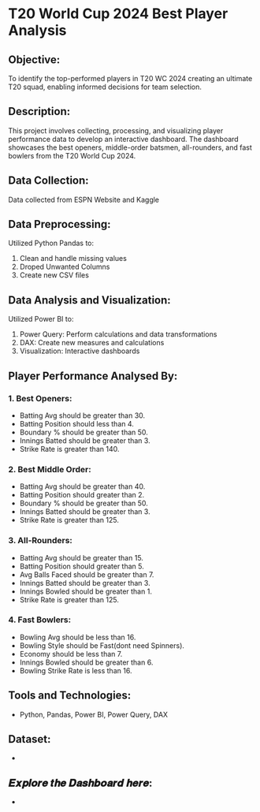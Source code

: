 # T20 World Cup 2024 Best Player Analysis

## Objective:
To identify the top-performed players in T20 WC 2024 creating an ultimate T20 squad, enabling informed decisions for team selection.

## Description:
This project involves collecting, processing, and visualizing player performance data to develop an interactive dashboard. The dashboard showcases the best openers, middle-order batsmen, all-rounders, and fast bowlers from the T20 World Cup 2024.

## Data Collection:
Data collected from ESPN Website and Kaggle

## Data Preprocessing:
Utilized Python Pandas to:

1. Clean and handle missing values
2. Droped Unwanted Columns
3. Create new CSV files

## Data Analysis and Visualization:

Utilized Power BI to:

1. Power Query: Perform calculations and data transformations
2. DAX: Create new measures and calculations
3. Visualization: Interactive dashboards

## Player Performance Analysed By:
### 1. Best Openers:
   - Batting Avg should be greater than 30.
   - Batting Position should less than 4.
   - Boundary % should be greater than 50.
   - Innings Batted should be greater than 3.
   - Strike Rate is greater than 140.
### 2. Best Middle Order:
   - Batting Avg should be greater than 40.
   - Batting Position should greater than 2.
   - Boundary % should be greater than 50.
   - Innings Batted should be greater than 3.
   - Strike Rate is greater than 125.
### 3. All-Rounders:
   - Batting Avg should be greater than 15.
   - Batting Position should greater than 5.
   - Avg Balls Faced should be greater than 7.
   - Innings Batted should be greater than 3.
   - Innings Bowled should be greater than 1.
   - Strike Rate is greater than 125.
### 4. Fast Bowlers:
   - Bowling Avg should be less than 16.
   - Bowling Style should be Fast(dont need Spinners).
   - Economy should be less than 7.
   - Innings Bowled should be greater than 6.
   - Bowling Strike Rate is less than 16.

## Tools and Technologies:
- Python, Pandas, Power BI, Power Query, DAX


## Dataset:
-
## 𝑬𝒙𝒑𝒍𝒐𝒓𝒆 𝒕𝒉𝒆 𝑫𝒂𝒔𝒉𝒃𝒐𝒂𝒓𝒅 𝒉𝒆𝒓𝒆:
- 
